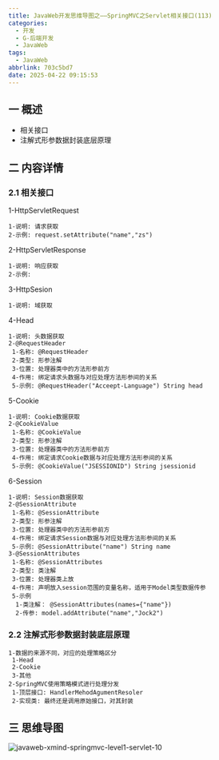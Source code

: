 ```yaml
---
title: JavaWeb开发思维导图之——SpringMVC之Servlet相关接口(113)
categories:
  - 开发
  - G-后端开发
  - JavaWeb
tags:
  - JavaWeb
abbrlink: 703c5bd7
date: 2025-04-22 09:15:53
---
```

## 一 概述

* 相关接口
* 注解式形参数据封装底层原理

<!--more-->

## 二 内容详情

### 2.1 相关接口

1-HttpServletRequest

```
1-说明: 请求获取
2-示例: request.setAttribute("name","zs")
```

2-HttpServletResponse

```
1-说明: 响应获取
2-示例:
```

3-HttpSesion

```
1-说明: 域获取
```

4-Head

```
1-说明: 头数据获取
2-@RequestHeader
 1-名称: @RequestHeader
 2-类型: 形参注解
 3-位置: 处理器类中的方法形参前方
 4-作用: 绑定请求头数据与对应处理方法形参间的关系
 5-示例: @RequestHeader("Acceept-Language") String head
```

5-Cookie

```
1-说明: Cookie数据获取
2-@CookieValue
 1-名称: @CookieValue
 2-类型: 形参注解
 3-位置: 处理器类中的方法形参前方
 4-作用: 绑定请求Cookie数据与对应处理方法形参间的关系
 5-示例: @CookieValue("JSESSIONID") String jsessionid
```

6-Session

```
1-说明: Session数据获取
2-@SessionAttribute
 1-名称: @SessionAttribute
 2-类型: 形参注解
 3-位置: 处理器类中的方法形参前方
 4-作用: 绑定请求Session数据与对应处理方法形参间的关系
 5-示例: @SessionAttribute("name") String name
3-@SessionAttributes
 1-名称: @SessionAttributes
 2-类型: 类注解
 3-位置: 处理器类上放
 4-作用: 声明放入session范围的变量名称，适用于Model类型数据传参
 5-示例
  1-类注解： @SessionAttributes(names={"name"})
  2-传参: model.addAttribute("name","Jock2")
```

### 2.2 注解式形参数据封装底层原理

```
1-数据的来源不同，对应的处理策略区分
 1-Head
 2-Cookie
 3-其他
2-SpringMVC使用策略模式进行处理分发
 1-顶层接口: HandlerMehodAgumentResoler
 2-实现类: 最终还是调用原始接口，对其封装
```


## 三 思维导图

![javaweb-xmind-springmvc-level1-servlet-10][1]



[1]:https://cdn.jsdelivr.net/gh/PGzxc/CDN/blog-java/javaweb-xmind-springmvc-level1-servlet-10.png